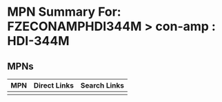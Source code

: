 



# MPN Summary For: FZECONAMPHDI344M > con-amp : HDI-344M

## MPNs
  

|MPN|Direct Links|Search Links|
| :--- | :--- | :--- |
||||
